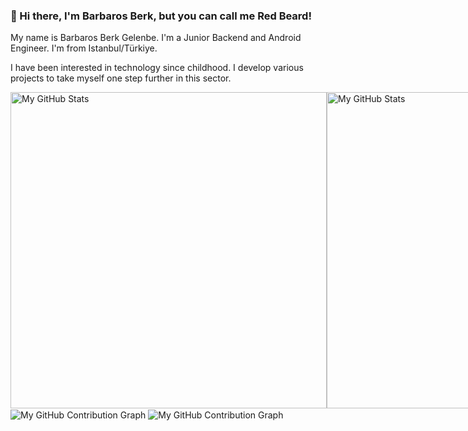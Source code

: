 ### 👋 Hi there, I'm Barbaros Berk, but you can call me Red Beard!
<p>My name is Barbaros Berk Gelenbe. I'm a Junior Backend and Android Engineer. I'm from Istanbul/Türkiye.</p>
<p>I have been interested in technology since childhood. I develop various projects to take myself one step further in this sector.</p>

<div style="display: flex;">
<picture>
  <source style="width:506px;" media="(prefers-color-scheme: dark)" srcset="https://github-readme-stats.vercel.app/api?username=BarbarosBerk34&theme=blue-green">
  <img style="width:506px;" alt="My GitHub Stats" src="https://github-readme-stats.vercel.app/api?username=BarbarosBerk34&include_all_commits=false&count_private=true&show_icons=false&line_height=20&title_color=00000&icon_color=00000&text_color=00000&bg_color=ffff">
</picture>

<picture>
  <source style="width:506px" media="(prefers-color-scheme: dark)" srcset="https://github-readme-stats.vercel.app/api/top-langs?username=BarbarosBerk34&show_icons=true&locale=en&layout=compact&theme=chartreuse-dark">
  <img style="width:506px" alt="My GitHub Stats" src="https://github-readme-stats.vercel.app/api/top-langs?username=BarbarosBerk34&show_icons=true&locale=en&layout=compact&theme=chartreuse-light">
</picture>
</div>

<img align="center" src="https://activity-graph.herokuapp.com/graph?username=BarbarosBerk34&theme=minimal" alt="My GitHub Contribution Graph"/>
<img align="center" src="https://activity-graph.herokuapp.com/graph?username=BarbarosBerk34&theme=minimal-dark" alt="My GitHub Contribution Graph"/>


<!--
**BarbarosBerk34/BarbarosBerk34** is a ✨ _special_ ✨ repository because its `README.md` (this file) appears on your GitHub profile.

Here are some ideas to get you started:

- 🔭 I’m currently working on ...
- 🌱 I’m currently learning ...
- 👯 I’m looking to collaborate on ...
- 🤔 I’m looking for help with ...
- 💬 Ask me about ...
- 📫 How to reach me: ...
- 😄 Pronouns: ...
- ⚡ Fun fact: ...
-->
